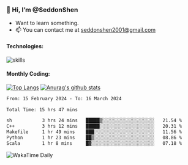 ### 👋 Hi, I’m @SeddonShen
- Want to learn something.
- 📫 You can contact me at seddonshen2001@gmail.com

#### Technologies:

![skills](https://skillicons.dev/icons?i=scala,js,html,css,bootstrap,jquery,c,cpp,cloudflare,django,docker,flask,git,github,githubactions,linux,latex,mysql,nodejs,ps,php,pr,py,raspberrypi,redis,unreal,v,vscode,vue,bash)

#### Monthly Coding:
[![Top Langs](https://github-readme-stats.vercel.app/api/top-langs?username=seddonshen&show_icons=true&locale=en&layout=compact&hide=html&langs_count=8)](https://github.com/SeddonShen/)
[![Anurag's github stats](https://github-readme-stats.vercel.app/api?username=SeddonShen&count_private=true&show_icons=true)](https://github.com/anuraghazra/github-readme-stats)
<!--START_SECTION:waka-->

```txt
From: 15 February 2024 - To: 16 March 2024

Total Time: 15 hrs 47 mins

sh           3 hrs 24 mins   █████▒░░░░░░░░░░░░░░░░░░░   21.54 %
C++          3 hrs 12 mins   █████░░░░░░░░░░░░░░░░░░░░   20.31 %
Makefile     1 hr 49 mins    ███░░░░░░░░░░░░░░░░░░░░░░   11.56 %
Python       1 hr 23 mins    ██▒░░░░░░░░░░░░░░░░░░░░░░   08.86 %
Scala        1 hr 8 mins     █▓░░░░░░░░░░░░░░░░░░░░░░░   07.18 %
```

<!--END_SECTION:waka-->

![WakaTime Daily](https://wakatime.com/share/@seddon2001/61a7e342-5f12-4fea-bf92-1fac161e97d6.svg)
<!---
SeddonShen/SeddonShen is a ✨ special ✨ repository because its `README.md` (this file) appears on your GitHub profile.
You can click the Preview link to take a look at your changes.
--->
